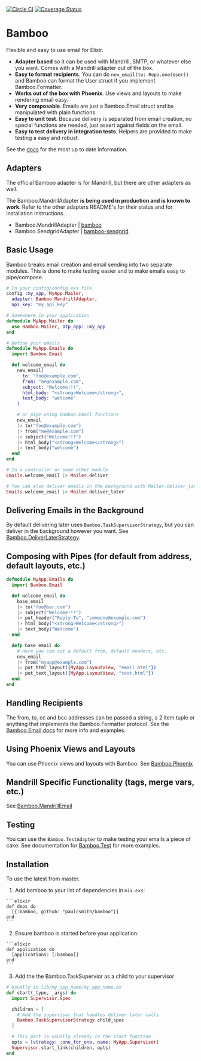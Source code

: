 [![Circle CI](https://circleci.com/gh/paulcsmith/bamboo/tree/master.svg?style=svg)](https://circleci.com/gh/paulcsmith/bamboo/tree/master)
[![Coverage Status](https://coveralls.io/repos/github/paulcsmith/bamboo/badge.svg?branch=master)](https://coveralls.io/github/paulcsmith/bamboo?branch=master)

# Bamboo

Flexible and easy to use email for Elixir.

* **Adapter based** so it can be used with Mandrill, SMTP, or whatever else you want. Comes with a Mandrill adapter out of the box.
* **Easy to format recipients**. You can do `new_email(to: Repo.one(User))` and Bamboo can format the User struct if you implement Bamboo.Formatter.
* **Works out of the box with Phoenix**. Use views and layouts to make rendering email easy.
* **Very composable**. Emails are just a Bamboo.Email struct and be manipulated with plain functions.
* **Easy to unit test**. Because delivery is separated from email creation, no special functions are needed, just assert against fields on the email.
* **Easy to test delivery in integration tests**. Helpers are provided to make testing a easy and robust.

See the [docs] for the most up to date information.

[docs]: https://hexdocs.pm/bamboo/readme.html

## Adapters

The official Bamboo adapter is for Mandrill, but there are other adapters as well.

The Bamboo.MandrillAdapter **is being used in production and is known to work**.
Refer to the other adapters README's for their status and for installation
instructions.

* Bamboo.MandrillAdapter | [bamboo]
* Bamboo.SendgridAdapter | [bamboo-sendgrid]

[bamboo]: http://github.com/paulcsmith/bamboo
[bamboo-sendgrid]: https://github.com/mtwilliams/bamboo-sendgrid
[create your own adapter]: https://hexdocs.pm/bamboo/Bamboo.Adapter.html

## Basic Usage

Bamboo breaks email creation and email sending into two separate modules. This
is done to make testing easier and to make emails easy to pipe/compose.

```elixir
# In your config/config.exs file
config :my_app, MyApp.Mailer,
  adapter: Bamboo.MandrillAdapter,
  api_key: "my_api_key"

# Somewhere in your application
defmodule MyApp.Mailer do
  use Bamboo.Mailer, otp_app: :my_app
end

# Define your emails
defmodule MyApp.Emails do
  import Bamboo.Email

  def welcome_email do
    new_email(
      to: "foo@example.com",
      from: "me@example.com",
      subject: "Welcome!!!",
      html_body: "<strong>Welcome</strong>",
      text_body: "welcome"
    )

    # or pipe using Bamboo.Email functions
    new_email
    |> to("foo@example.com")
    |> from("me@example.com")
    |> subject("Welcome!!!")
    |> html_body("<strong>Welcome</strong>")
    |> text_body("welcome")
  end
end

# In a controller or some other module
Emails.welcome_email |> Mailer.deliver

# You can also deliver emails in the background with Mailer.deliver_later
Emails.welcome_email |> Mailer.deliver_later
```

## Delivering Emails in the Background

By default delivering later uses `Bamboo.TaskSupervisorStrategy`, but you can
deliver in the background however you want. See [Bamboo.DeliverLaterStrategy].

[Bamboo.DeliverLaterStrategy]: https://hexdocs.pm/bamboo/Bamboo.DeliverLaterStrategy.html

## Composing with Pipes (for default from address, default layouts, etc.)

```elixir
defmodule MyApp.Emails do
  import Bamboo.Email

  def welcome_email do
    base_email
    |> to("foo@bar.com")
    |> subject("Welcome!!!")
    |> put_header("Reply-To", "someone@example.com")
    |> html_body("<strong>Welcome</strong>")
    |> text_body("Welcome")
  end

  defp base_email do
    # Here you can set a default from, default headers, etc.
    new_email
    |> from("myapp@example.com")
    |> put_html_layout({MyApp.LayoutView, "email.html"})
    |> put_text_layout({MyApp.LayoutView, "text.html"})
  end
end
```

## Handling Recipients

The from, to, cc and bcc addresses can be passed a string, a 2 item tuple or
anything that implements the Bamboo.Formatter protocol. See the [Bamboo.Email docs] for more info and examples.

[Bamboo.Email docs]: https://hexdocs.pm/bamboo/Bamboo.Email.html

## Using Phoenix Views and Layouts

You can use Phoenix views and layouts with Bamboo. See [Bamboo.Phoenix]

[Bamboo.Phoenix]: https://hexdocs.pm/bamboo/Bamboo.Phoenix.html

## Mandrill Specific Functionality (tags, merge vars, etc.)

See [Bamboo.MandrillEmail](https://hexdocs.pm/bamboo/Bamboo.MandrillEmail.html)

## Testing

You can use the `Bamboo.TestAdapter` to make testing your emails a piece of cake.
See documentation for [Bamboo.Test] for more examples.

[Bamboo.Test]: https://hexdocs.pm/bamboo/Bamboo.Test.html

## Installation

To use the latest from master.

  1. Add bamboo to your list of dependencies in `mix.exs`:

    ```elixir
    def deps do
      [{:bamboo, github: "paulcsmith/bamboo"}]
    end
    ```

  2. Ensure bamboo is started before your application:

    ```elixir
    def application do
      [applications: [:bamboo]]
    end
    ```

  3. Add the the Bamboo.TaskSupervior as a child to your supervisor

  ```elixir
  # Usually in lib/my_app_name/my_app_name.ex
  def start(_type, _args) do
    import Supervisor.Spec

    children = [
      # Add the supervisor that handles deliver_later calls
      Bamboo.TaskSupervisorStrategy.child_spec
    ]

    # This part is usually already in the start function
    opts = [strategy: :one_for_one, name: MyApp.Supervisor]
    Supervisor.start_link(children, opts)
  end
  ```
